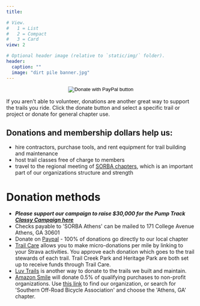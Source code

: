 ```yaml
---
title:

# View.
#   1 = List
#   2 = Compact
#   3 = Card
view: 2

# Optional header image (relative to `static/img/` folder).
header:
  caption: ""
  image: "dirt pile banner.jpg"
---
```


<form action="https://www.paypal.com/cgi-bin/webscr" method="post" target="_top">
<input type="hidden" name="cmd" value="_s-xclick" />
<input type="hidden" name="hosted_button_id" value="GVHBRBRBFJYM8" />
<input type="image" style="display:block; margin:0 auto" src="https://www.paypalobjects.com/en_US/i/btn/btn_donateCC_LG.gif" border="0" name="submit" title="SORBA Athens on PayPal" alt="Donate with PayPal button" />
<img alt="" border="0" src="https://www.paypal.com/en_US/i/scr/pixel.gif" width="1" height="1" />
</form>

If you aren't able to volunteer, donations are another great way to support the trails you ride. Click the donate button and select a specific trail or project or donate for general chapter use.

## Donations and membership dollars help us:

+ hire contractors, purchase tools, and rent equipment for trail building and maintenance
+ host trail classes free of charge to members
+ travel to the regional meeting of [SORBA chapters](https:/sorba.org/chapters), which is an important part of our organizations structure and strength

# Donation methods

+ ***Please support our campaign to raise $30,000 for the Pump Track [Classy Campaign here](https://www.classy.org/fundraiser/3144109)***
+ Checks payable to 'SORBA Athens' can be mailed to 171 College Avenue Athens, GA 30601
+ Donate on [Paypal](https://www.paypal.com/donate?hosted_button_id=GVHBRBRBFJYM8) - 100% of donations go directly to our local chapter
+ [Trail Care](https://www.trail.care/) allows you to make micro-donations per mile by linking to your Strava activities. You approve each donation which goes to the trail stewards of each trail. Trail Creek Park and Heritage Park are both set up to receive funds through Trail Care.
+ [Luv Trails](https://www.luvtrails.com/) is another way to donate to the trails we built and maintain.
+ [Amazon Smile](https://smile.amazon.com) will donate 0.5% of qualifying purchases to non-profit organizations. Use [this link](https://smile.amazon.com/ch/45-4076792) to find our organization, or search for 'Southern Off-Road Bicycle Association' and choose the 'Athens, GA' chapter.